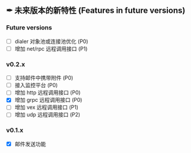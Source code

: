 ## ✒ 未来版本的新特性 (Features in future versions)

### Future versions

* [ ] dialer 对象池或连接池优化 (P0)
* [ ] 增加 net/rpc 远程调用接口 (P1)

### v0.2.x

* [ ] 支持邮件中携带附件 (P0)
* [ ] 接入监控平台 (P0)
* [ ] 增加 http 远程调用接口 (P0)
* [x] 增加 grpc 远程调用接口 (P0)
* [ ] 增加 vex 远程调用接口 (P1)
* [ ] 增加 udp 远程调用接口 (P2)

### v0.1.x

* [x] 邮件发送功能
